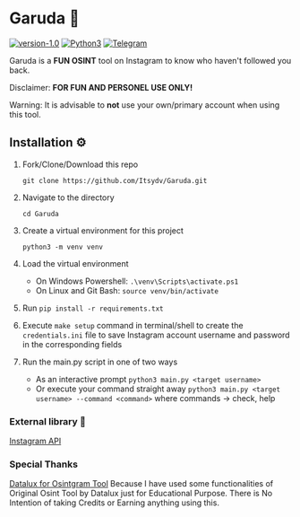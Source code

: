# Garuda 🔎

[![version-1.0](https://img.shields.io/badge/version-1.3-green)](https://github.com/Datalux/Osintgram/releases/tag/1.3)
[![Python3](https://img.shields.io/badge/language-Python3-red)](https://img.shields.io/badge/language-Python3-red)
[![Telegram](https://img.shields.io/badge/Telegram-Channel-blue.svg)](https://t.me/Itsydv)

Garuda is a **FUN OSINT** tool on Instagram to know who haven\'t followed you back.

Disclaimer: **FOR FUN AND PERSONEL USE ONLY!**

Warning: It is advisable to **not** use your own/primary account when using this tool.

## Installation ⚙️

1. Fork/Clone/Download this repo

    `git clone https://github.com/Itsydv/Garuda.git`

2. Navigate to the directory

    `cd Garuda`

3. Create a virtual environment for this project

    `python3 -m venv venv`

4. Load the virtual environment
   - On Windows Powershell: `.\venv\Scripts\activate.ps1`
   - On Linux and Git Bash: `source venv/bin/activate`
  
5. Run `pip install -r requirements.txt`

6. Execute `make setup` command in terminal/shell to create the `credentials.ini` file to save Instagram account username and password in the corresponding fields

7. Run the main.py script in one of two ways

    * As an interactive prompt `python3 main.py <target username>`
    * Or execute your command straight away `python3 main.py <target username> --command <command>` where commands ->  check, help

### External library 🔗
[Instagram API](https://github.com/ping/instagram_private_api)

### Special Thanks
[Datalux for Osintgram Tool](https://github.com/Datalux/Osintgram)
Because I have used some functionalities of Original Osint Tool by Datalux just for Educational Purpose. There is No Intention of taking Credits or Earning anything using this.

